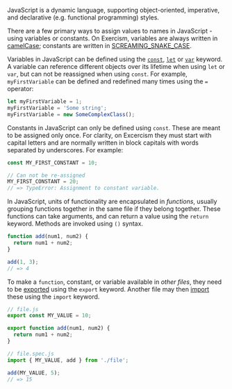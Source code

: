 JavaScript is a dynamic language, supporting object-oriented, imperative, and declarative (e.g. functional programming) styles.

There are a few primary ways to assign values to names in JavaScript - using variables or constants. On Exercism, variables are always written in [camelCase][wiki-camel-case]; constants are written in [SCREAMING_SNAKE_CASE][wiki-snake-case].

Variables in JavaScript can be defined using the [`const`][mdn-const], [`let`][mdn-let] or [`var`][mdn-var] keyword. A variable can reference different objects over its lifetime when using `let` or `var`, but can not be reassigned when using `const`. For example, `myFirstVariable` can be defined and redefined many times using the `=` operator:

```javascript
let myFirstVariable = 1;
myFirstVariable = 'Some string';
myFirstVariable = new SomeComplexClass();
```

Constants in JavaScript can only be defined using `const`. These are meant to be assigned only once. For clarity, on Excercism they must start with capital letters and are normally written in block capitals with words separated by underscores. For example:

```javascript
const MY_FIRST_CONSTANT = 10;

// Can not be re-assigned
MY_FIRST_CONSTANT = 20;
// => TypeError: Assignment to constant variable.
```

In JavaScript, units of functionality are encapsulated in _functions_, usually grouping functions together in the same file if they belong together. These functions can take arguments, and can return a value using the `return` keyword. Methods are invoked using `()` syntax.

```javascript
function add(num1, num2) {
  return num1 + num2;
}

add(1, 3);
// => 4
```

To make a `function`, constant, or variable available in _other files_, they need to be [exported][mdn-export] using the `export` keyword. Another file may then [import][mdn-import] these using the `import` keyword.

```javascript
// file.js
export const MY_VALUE = 10;

export function add(num1, num2) {
  return num1 + num2;
}

// file.spec.js
import { MY_VALUE, add } from './file';

add(MY_VALUE, 5);
// => 15
```

[mdn-const]: https://developer.mozilla.org/en-US/docs/Web/JavaScript/Reference/Statements/const
[mdn-export]: https://developer.mozilla.org/en-US/docs/Web/JavaScript/Reference/Statements/export
[mdn-import]: https://developer.mozilla.org/en-US/docs/Web/JavaScript/Reference/Statements/import
[mdn-let]: https://developer.mozilla.org/en-US/docs/Web/JavaScript/Reference/Statements/let
[mdn-var]: https://developer.mozilla.org/en-US/docs/Web/JavaScript/Reference/Statements/var
[wiki-camel-case]: https://en.wikipedia.org/wiki/Camel_case
[wiki-snake-case]: https://en.wikipedia.org/wiki/Snake_case
